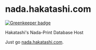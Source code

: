 # nada.hakatashi.com

[![Greenkeeper badge](https://badges.greenkeeper.io/hakatashi/nada.hakatashi.com.svg)](https://greenkeeper.io/)

Hakatashi's Nada-Print Database Host

Just go [nada.hakatashi.com](http://nada.hakatashi.com/).
